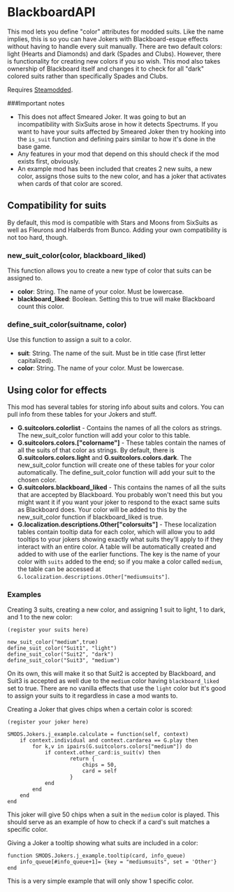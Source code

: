 # BlackboardAPI

This mod lets you define "color" attributes for modded suits. Like the name implies, this is so you can have Jokers with Blackboard-esque effects without having to handle every suit manually.
There are two default colors: light (Hearts and Diamonds) and dark (Spades and Clubs). However, there is functionality for creating new colors if you so wish.
This mod also takes ownership of Blackboard itself and changes it to check for all "dark" colored suits rather than specifically Spades and Clubs.

Requires [Steamodded](https://github.com/Steamopollys/Steamodded).

###Important notes

- This does not affect Smeared Joker. It was going to but an incompatibility with SixSuits arose in how it detects Spectrums. If you want to have your suits affected by Smeared Joker then try hooking into the `is_suit` function and defining pairs similar to how it's done in the base game.
- Any features in your mod that depend on this should check if the mod exists first, obviously.
- An example mod has been included that creates 2 new suits, a new color, assigns those suits to the new color, and has a joker that activates when cards of that color are scored.

## Compatibility for suits

By default, this mod is compatible with Stars and Moons from SixSuits as well as Fleurons and Halberds from Bunco.
Adding your own compatibility is not too hard, though.

### new_suit_color(color, blackboard_liked)
This function allows you to create a new type of color that suits can be assigned to.
- **color**: String. The name of your color. Must be lowercase.
- **blackboard_liked**: Boolean. Setting this to true will make Blackboard count this color.

### define_suit_color(suitname, color)
Use this function to assign a suit to a color.
- **suit**: String. The name of the suit. Must be in title case (first letter capitalized).
- **color**: String. The name of your color. Must be lowercase.

## Using color for effects

This mod has several tables for storing info about suits and colors. You can pull info from these tables for your Jokers and stuff.

- **G.suitcolors.colorlist** - Contains the names of all the colors as strings. The new_suit_color function will add your color to this table.
- **G.suitcolors.colors.\["colorname"\]** - These tables contain the names of all the suits of that color as strings. By default, there is **G.suitcolors.colors.light** and **G.suitcolors.colors.dark**. The new_suit_color function will create one of these tables for your color automatically. The define_suit_color function will add your suit to the chosen color.
- **G.suitcolors.blackboard_liked** - This contains the names of all the suits that are accepted by Blackboard. You probably won't need this but you might want it if you want your joker to respond to the exact same suits as Blackboard does. Your color will be added to this by the new_suit_color function if blackboard_liked is true.
- **G.localization.descriptions.Other\["colorsuits"\]** - These localization tables contain tooltip data for each color, which will allow you to add tooltips to your jokers showing exactly what suits they'll apply to if they interact with an entire color. A table will be automatically created and added to with use of the earlier functions. The key is the name of your color with `suits` added to the end; so if you make a color called `medium`, the table can be accessed at `G.localization.descriptions.Other["mediumsuits"]`.

### Examples

Creating 3 suits, creating a new color, and assigning 1 suit to light, 1 to dark, and 1 to the new color:
```
(register your suits here)

new_suit_color("medium",true)
define_suit_color("Suit1", "light")
define_suit_color("Suit2", "dark")
define_suit_color("Suit3", "medium")
```
On its own, this will make it so that Suit2 is accepted by Blackboard, and Suit3 is accepted as well due to the `medium` color having `blackboard_liked` set to true.
There are no vanilla effects that use the `light` color but it's good to assign your suits to it regardless in case a mod wants to.

Creating a Joker that gives chips when a certain color is scored:
```
(register your joker here)

SMODS.Jokers.j_example.calculate = function(self, context)
    if context.individual and context.cardarea == G.play then
        for k,v in ipairs(G.suitcolors.colors["medium"]) do
            if context.other_card:is_suit(v) then
                    return {
                        chips = 50,
                        card = self
                    }
            end
        end
    end
end
```
This joker will give 50 chips when a suit in the `medium` color is played. This should serve as an example of how to check if a card's suit matches a specific color.

Giving a Joker a tooltip showing what suits are included in a color:
```
function SMODS.Jokers.j_example.tooltip(card, info_queue)
    info_queue[#info_queue+1]= {key = "mediumsuits", set = 'Other'}
end
```
This is a very simple example that will only show 1 specific color.
